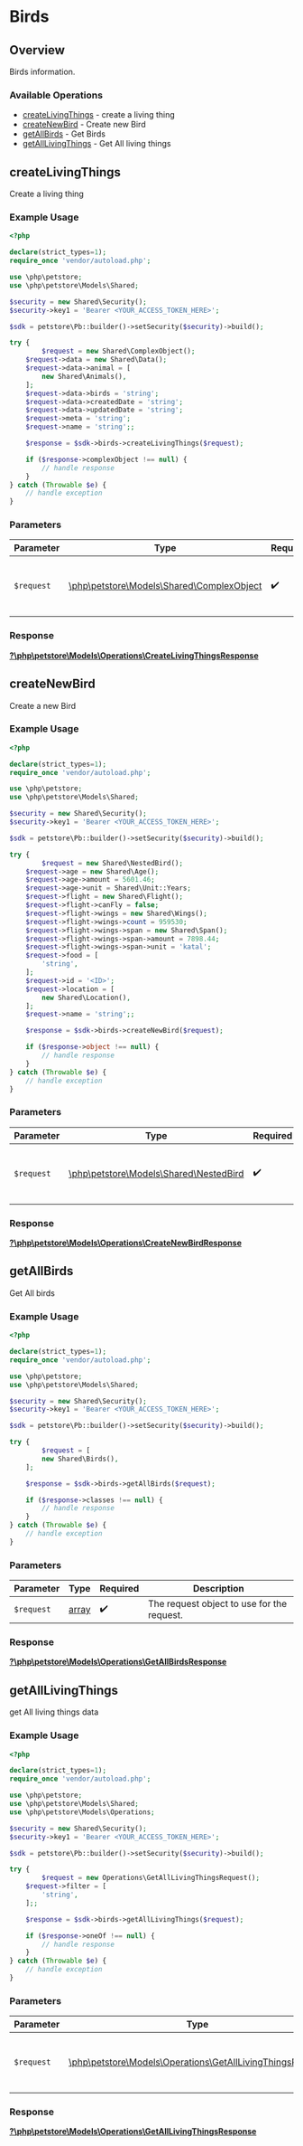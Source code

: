 # Birds


## Overview

Birds information.

### Available Operations

* [createLivingThings](#createlivingthings) - create a living thing
* [createNewBird](#createnewbird) - Create new Bird
* [getAllBirds](#getallbirds) - Get Birds
* [getAllLivingThings](#getalllivingthings) - Get All living things

## createLivingThings

Create a living thing

### Example Usage

```php
<?php

declare(strict_types=1);
require_once 'vendor/autoload.php';

use \php\petstore;
use \php\petstore\Models\Shared;

$security = new Shared\Security();
$security->key1 = 'Bearer <YOUR_ACCESS_TOKEN_HERE>';

$sdk = petstore\Pb::builder()->setSecurity($security)->build();

try {
        $request = new Shared\ComplexObject();
    $request->data = new Shared\Data();
    $request->data->animal = [
        new Shared\Animals(),
    ];
    $request->data->birds = 'string';
    $request->data->createdDate = 'string';
    $request->data->updatedDate = 'string';
    $request->meta = 'string';
    $request->name = 'string';;

    $response = $sdk->birds->createLivingThings($request);

    if ($response->complexObject !== null) {
        // handle response
    }
} catch (Throwable $e) {
    // handle exception
}
```

### Parameters

| Parameter                                                                         | Type                                                                              | Required                                                                          | Description                                                                       |
| --------------------------------------------------------------------------------- | --------------------------------------------------------------------------------- | --------------------------------------------------------------------------------- | --------------------------------------------------------------------------------- |
| `$request`                                                                        | [\php\petstore\Models\Shared\ComplexObject](../../Models/Shared/ComplexObject.md) | :heavy_check_mark:                                                                | The request object to use for the request.                                        |


### Response

**[?\php\petstore\Models\Operations\CreateLivingThingsResponse](../../Models/Operations/CreateLivingThingsResponse.md)**


## createNewBird

Create a new Bird

### Example Usage

```php
<?php

declare(strict_types=1);
require_once 'vendor/autoload.php';

use \php\petstore;
use \php\petstore\Models\Shared;

$security = new Shared\Security();
$security->key1 = 'Bearer <YOUR_ACCESS_TOKEN_HERE>';

$sdk = petstore\Pb::builder()->setSecurity($security)->build();

try {
        $request = new Shared\NestedBird();
    $request->age = new Shared\Age();
    $request->age->amount = 5601.46;
    $request->age->unit = Shared\Unit::Years;
    $request->flight = new Shared\Flight();
    $request->flight->canFly = false;
    $request->flight->wings = new Shared\Wings();
    $request->flight->wings->count = 959530;
    $request->flight->wings->span = new Shared\Span();
    $request->flight->wings->span->amount = 7898.44;
    $request->flight->wings->span->unit = 'katal';
    $request->food = [
        'string',
    ];
    $request->id = '<ID>';
    $request->location = [
        new Shared\Location(),
    ];
    $request->name = 'string';;

    $response = $sdk->birds->createNewBird($request);

    if ($response->object !== null) {
        // handle response
    }
} catch (Throwable $e) {
    // handle exception
}
```

### Parameters

| Parameter                                                                   | Type                                                                        | Required                                                                    | Description                                                                 |
| --------------------------------------------------------------------------- | --------------------------------------------------------------------------- | --------------------------------------------------------------------------- | --------------------------------------------------------------------------- |
| `$request`                                                                  | [\php\petstore\Models\Shared\NestedBird](../../Models/Shared/NestedBird.md) | :heavy_check_mark:                                                          | The request object to use for the request.                                  |


### Response

**[?\php\petstore\Models\Operations\CreateNewBirdResponse](../../Models/Operations/CreateNewBirdResponse.md)**


## getAllBirds

Get All birds

### Example Usage

```php
<?php

declare(strict_types=1);
require_once 'vendor/autoload.php';

use \php\petstore;
use \php\petstore\Models\Shared;

$security = new Shared\Security();
$security->key1 = 'Bearer <YOUR_ACCESS_TOKEN_HERE>';

$sdk = petstore\Pb::builder()->setSecurity($security)->build();

try {
        $request = [
        new Shared\Birds(),
    ];

    $response = $sdk->birds->getAllBirds($request);

    if ($response->classes !== null) {
        // handle response
    }
} catch (Throwable $e) {
    // handle exception
}
```

### Parameters

| Parameter                                  | Type                                       | Required                                   | Description                                |
| ------------------------------------------ | ------------------------------------------ | ------------------------------------------ | ------------------------------------------ |
| `$request`                                 | [array](../../.md)                         | :heavy_check_mark:                         | The request object to use for the request. |


### Response

**[?\php\petstore\Models\Operations\GetAllBirdsResponse](../../Models/Operations/GetAllBirdsResponse.md)**


## getAllLivingThings

get All living things data

### Example Usage

```php
<?php

declare(strict_types=1);
require_once 'vendor/autoload.php';

use \php\petstore;
use \php\petstore\Models\Shared;
use \php\petstore\Models\Operations;

$security = new Shared\Security();
$security->key1 = 'Bearer <YOUR_ACCESS_TOKEN_HERE>';

$sdk = petstore\Pb::builder()->setSecurity($security)->build();

try {
        $request = new Operations\GetAllLivingThingsRequest();
    $request->filter = [
        'string',
    ];;

    $response = $sdk->birds->getAllLivingThings($request);

    if ($response->oneOf !== null) {
        // handle response
    }
} catch (Throwable $e) {
    // handle exception
}
```

### Parameters

| Parameter                                                                                                         | Type                                                                                                              | Required                                                                                                          | Description                                                                                                       |
| ----------------------------------------------------------------------------------------------------------------- | ----------------------------------------------------------------------------------------------------------------- | ----------------------------------------------------------------------------------------------------------------- | ----------------------------------------------------------------------------------------------------------------- |
| `$request`                                                                                                        | [\php\petstore\Models\Operations\GetAllLivingThingsRequest](../../Models/Operations/GetAllLivingThingsRequest.md) | :heavy_check_mark:                                                                                                | The request object to use for the request.                                                                        |


### Response

**[?\php\petstore\Models\Operations\GetAllLivingThingsResponse](../../Models/Operations/GetAllLivingThingsResponse.md)**

